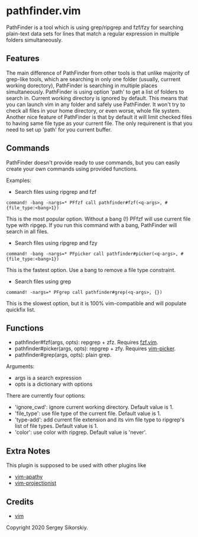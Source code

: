 pathfinder.vim
==============

PathFinder is a tool which is using grep/ripgrep and fzf/fzy for searching
plain-text data sets for lines that match a regular expression in multiple folders simultaneously.

Features
--------
 
The main difference of PathFinder from other tools is that unlike majority
of grep-like tools, which are searching in only one folder (usually, 
currrent working dorectory), PathFinder is searching in multiple places
simultaneously. PathFinder is using option 'path' to get a list of folders
to search in. Current working directory is ignored by default. This means
that you can launch vim in any folder and safely use PathFinder. It won't
try to check all files in your home directory, or even worse, whole file
system. Another nice feature of PathFinder is that by default it will limit
checked files to having same file type as your current file. The only
requirenent is that you need to set up 'path' for you current buffer.

Commands
--------

PathFinder doesn't provide ready to use commands, but you can easily create
your own commands using provided functions.

Examples:

-  Search files using ripgrep and fzf
```
command! -bang -nargs=* PFfzf call pathfinder#fzf(<q-args>, #{file_type:<bang>1})
```
This is the most popular option.
Without a bang (!) PFfzf will use current file type with ripgep.
If you run this command with a bang, PathFinder will search in all files.

-  Search files using ripgrep and fzy
```
command! -bang -nargs=* PFpicker call pathfinder#picker(<q-args>, #{file_type:<bang>1})
```
This is the fastest option.
Use a bang to remove a file type constraint.

-  Search files using grep
```
command! -nargs=* PFgrep call pathfinder#grep(<q-args>, {})
```
This is the slowest option, but it is 100% vim-compatible and will
populate quickfix list.

Functions
---------

- pathfinder#fzf(args, opts): repgrep + zfz. Requires [fzf.vim](https://github.com/junegunn/fzf.vim).
- pathfinder#picker(args, opts): repgrep + zfy. Requires [vim-picker](https://github.com/srstevenson/vim-picker).
- pathfinder#grep(args, opts): plain grep.

Arguments:

- args is a search expression
- opts is a dictionary with options

There are currently four options:

- 'ignore_cwd': ignore current working directory. Default value is 1.
- 'file_type': use file type of the current file. Default value is 1.
- 'type-add': add current file extension and its vim file type to ripgrep's list of file types. Default value is 1.
- 'color': use color with ripgrep. Default value is 'never'.

Extra Notes
-----------

This plugin is supposed to be used with other plugins like

- [vim-apathy](https://github.com/tpope/vim-apathy)
- [vim-projectionist](https://github.com/tpope/vim-projectionist)

Credits
-------

- [vim](https://www.vim.org/)

Copyright 2020 Sergey Sikorskiy.

